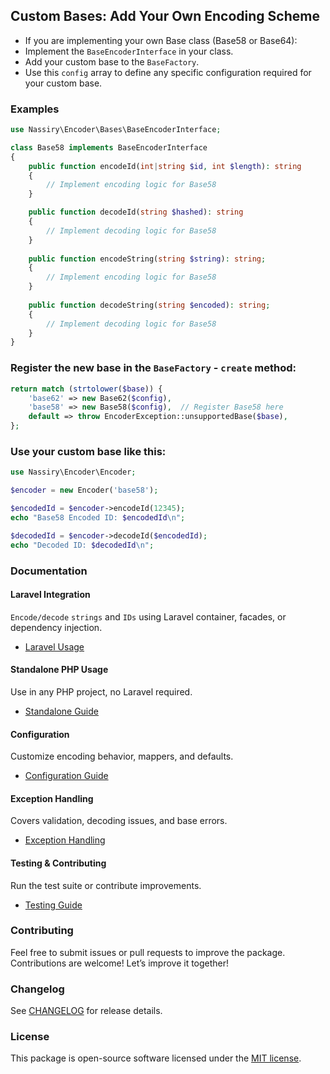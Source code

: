 ## Custom Bases: Add Your Own Encoding Scheme

- If you are implementing your own Base class (Base58 or Base64):
- Implement the `BaseEncoderInterface` in your class.
- Add your custom base to the `BaseFactory`.
-  Use this `config` array to define any specific configuration required for your custom base.

### Examples
```php
use Nassiry\Encoder\Bases\BaseEncoderInterface;

class Base58 implements BaseEncoderInterface
{
    public function encodeId(int|string $id, int $length): string
    {
        // Implement encoding logic for Base58
    }

    public function decodeId(string $hashed): string
    {
        // Implement decoding logic for Base58
    }
    
    public function encodeString(string $string): string;
    {
        // Implement encoding logic for Base58
    }
    
    public function decodeString(string $encoded): string;
    {
        // Implement decoding logic for Base58
    }
}
```

### Register the new base in the `BaseFactory` - `create` method:

```php
return match (strtolower($base)) {
    'base62' => new Base62($config),
    'base58' => new Base58($config),  // Register Base58 here
    default => throw EncoderException::unsupportedBase($base),
};
```

### Use your custom base like this:

```php
use Nassiry\Encoder\Encoder;

$encoder = new Encoder('base58');

$encodedId = $encoder->encodeId(12345);
echo "Base58 Encoded ID: $encodedId\n";

$decodedId = $encoder->decodeId($encodedId);
echo "Decoded ID: $decodedId\n";
```

### Documentation

#### Laravel Integration

`Encode/decode` `strings` and `IDs` using Laravel container, facades, or dependency injection.

- [Laravel Usage](laravel.md)

#### Standalone PHP Usage
Use in any PHP project, no Laravel required.

- [Standalone Guide](standalone.md)

#### Configuration
Customize encoding behavior, mappers, and defaults.

- [Configuration Guide](configuration.md)

#### Exception Handling
Covers validation, decoding issues, and base errors.

- [Exception Handling](exceptions.md)

#### Testing & Contributing
Run the test suite or contribute improvements.

- [Testing Guide](testing.md)


### Contributing
Feel free to submit issues or pull requests to improve the package. Contributions are welcome! Let’s improve it together!

### Changelog

See [CHANGELOG](../CHANGELOG.md) for release details.

### License
This package is open-source software licensed under the [MIT license](../LICENSE).

